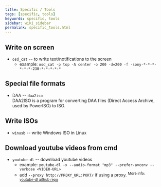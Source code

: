 ```yaml
---
title: Specific / Tools
tags: [specific, tools]
keywords: specific, tools
sidebar: wiki_sidebar
permalink: specific_tools.html
---
```


## Write on screen
* `osd_cat` -- to write text/notifications to the screen
  * example: `osd_cat -p top -A center -o 200 -d=200 -f -sony-*-*-*-*-*-*-230-*-*-*-*-*`


## Special file formats

* DAA -- `daa2iso`  
  DAA2ISO is a program for converting DAA files (Direct Access Archive, used by PowerISO) to ISO.


## Write ISOs

* `winusb` -- write Windows ISO in Linux


## Download youtube videos from cmd

* `youtube-dl` -- download youtube videos
  * example: `youtube-dl -x --audio-format "mp3" --prefer-avconv --verbose <VIDEO-URL>`
  * add `--proxy http://PROXY_URL:PORT/` if using a proxy.
  <sup>More info: [youtube-dl github repo](https://github.com/rg3/youtube-dl)</sup>
